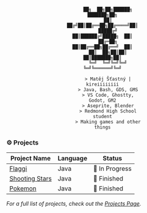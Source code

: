 <div style="width: 40%; margin: auto; text-align: center;">

```
    ██╗  ██╗██╗██████╗ ███████╗██╗
    ██║ ██╔╝██║██╔══██╗██╔════╝██║
    █████╔╝ ██║██████╔╝█████╗  ██║
    ██╔═██╗ ██║██╔══██╗██╔══╝  ██║
    ██║  ██╗██║██║  ██║███████╗██║
    ╚═╝  ╚═╝╚═╝╚═╝  ╚═╝╚══════╝╚═╝

    > Matěj Šťastný | kireiiiiiiii
    > Java, Bash, GDS, GMS
    > VS Code, Ghostty, Godot, GM2
    > Aseprite, Blender
    > Redmond High School student
    > Making games and other things
```

</div>

### ⚙️ Projects

| Project Name                                                     | Language | Status         |
| ---------------------------------------------------------------- | -------- | -------------- |
| [Flaggi](https://github.com/kireiiiiiiii/flaggi)                 | Java     | 🔨 In Progress |
| [Shooting Stars](https://github.com/kireiiiiiiii/shooting-stars) | Java     | 🚀 Finished    |
| [Pokemon](https://github.com/kireiiiiiiii/pokemon)               | Java     | 🚀 Finished    |

_For a full list of projects, check out the [Projects Page](https://github.com/kireiiiiiiii/kireiiiiiiii/blob/main/PROJECTS.md)._
